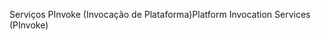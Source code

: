 <span data-ttu-id="569af-101">Serviços PInvoke (Invocação de Plataforma)</span><span class="sxs-lookup"><span data-stu-id="569af-101">Platform Invocation Services (PInvoke)</span></span>